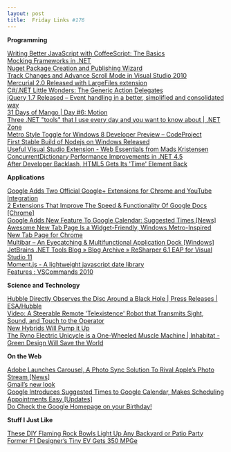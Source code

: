 ```yaml
---
layout: post
title:  Friday Links #176
---
```

**Programming**

[Writing Better JavaScript with CoffeeScript: The Basics](http://feedproxy.google.com/~r/SixRevisions/~3/hNOpuD9_zCE/)   
[Mocking Frameworks in .NET](http://www.softwaretestingmagazine.com/videos/mocking-frameworks-in-net/)   
[Nuget Package Creation and Publishing Wizard](http://nugetwizard.codeplex.com/)   
[Track Changes and Advance Scroll Mode in Visual Studio 2010](http://geekswithblogs.net/ChrisD/archive/2011/11/03/track-changes-and-advance-scroll-mode-in-visual-studio-2010.aspx)   
[Mercurial 2.0 Released with LargeFiles extension](http://www.infoq.com/news/2011/11/hg20)   
[C#/.NET Little Wonders: The Generic Action Delegates](http://blackrabbitcoder.net/archive/2011/11/03/c.net-little-wonders-the-generic-action-delegates.aspx)   
[jQuery 1.7 Released – Event handling in a better, simplified and consolidated way](http://feedproxy.google.com/~r/CodeBetter/~3/YIqRyO6LIRk/)   
[31 Days of Mango | Day #6: Motion](http://feedproxy.google.com/~r/Blankenthoughts/~3/BnjbPoRM_Cg/)   
[Three .NET "tools" that I use every day and you want to know about | .NET Zone](http://dotnet.dzone.com/news/three-net-tools-i-use-every)   
[Metro Style Toggle for Windows 8 Developer Preview – CodeProject](http://www.codeproject.com/KB/WinRT/MetroStyleToggleW8DevPre.aspx)   
[First Stable Build of Nodejs on Windows Released](http://blogs.iis.net/port25-php/archive/2011/11/07/first-stable-build-of-nodejs-on-windows-released.aspx)   
[Useful Visual Studio Extension - Web Essentials from Mads Kristensen](http://feedproxy.google.com/~r/ScottHanselman/~3/4r1g-eLPrR0/UsefulVisualStudioExtensionWebEssentialsFromMadsKristensen.aspx)   
[ConcurrentDictionary Performance Improvements in .NET 4.5](http://blogs.msdn.com/b/pfxteam/archive/2011/11/08/10235147.aspx)   
[After Developer Backlash, HTML5 Gets Its 'Time' Element Back](http://www.readwriteweb.com/archives/developer_backlash_html5_element.php)

**Applications**

[Google Adds Two Official Google+ Extensions for Chrome and YouTube Integration](http://lifehacker.com/5856086/google-adds-two-official-google%252B-extensions-for-chrome-and-youtube-integration)   
[2 Extensions That Improve The Speed & Functionality Of Google Docs [Chrome]](http://feedproxy.google.com/~r/Makeuseof/~3/5UxrG6cCBbw/)   
[Google Adds New Feature To Google Calendar: Suggested Times [News]](http://feedproxy.google.com/~r/Makeuseof/~3/C-gaCfDu9sA/)   
[Awesome New Tab Page Is a Widget-Friendly, Windows Metro-Inspired New Tab Page for Chrome](http://lifehacker.com/5857505/awesome-new-tab-page-is-an-information+rich-windows-metro+inspired-new-tab-page-for-chrome)   
[Multibar – An Eyecatching & Multifunctional Application Dock [Windows]](http://feedproxy.google.com/~r/Makeuseof/~3/vPl50bsxBjA/)   
[JetBrains .NET Tools Blog » Blog Archive » ReSharper 6.1 EAP for Visual Studio 11](http://blogs.jetbrains.com/dotnet/2011/11/resharper-61-eap-for-visual-studio-2011/)   
[Moment.js - A lightweight javascript date library](http://momentjs.com/)   
[Features : VSCommands 2010](http://vscommands.com/features/)

**Science and Technology**

[Hubble Directly Observes the Disc Around a Black Hole | Press Releases | ESA/Hubble](http://www.spacetelescope.org/news/heic1116/)   
[Video: A Steerable Remote 'Telexistence' Robot that Transmits Sight, Sound, and Touch to the Operator](http://www.popsci.com/technology/article/2011-11/video-telexistence-robot-conveys-sight-sound-and-touch-user)   
[New Hybrids Will Pump it Up](http://www.wired.com/autopia/2011/11/hydraulic-hybrids/)   
[The Ryno Electric Unicycle is a One-Wheeled Muscle Machine | Inhabitat - Green Design Will Save the World](http://inhabitat.com/the-ryno-electric-unicycle-is-a-one-wheeled-muscle-machine/)

**On the Web**

[Adobe Launches Carousel, A Photo Sync Solution To Rival Apple’s Photo Stream [News]](http://feedproxy.google.com/~r/Makeuseof/~3/7rRXeABpr1Y/)   
[Gmail’s new look](http://feedproxy.google.com/~r/blogspot/MKuf/~3/q34O-hZSbPQ/gmails-new-look.html)   
[Google Introduces Suggested Times to Google Calendar, Makes Scheduling Appointments Easy [Updates]](http://feeds.gawker.com/~r/lifehacker/full/~3/5JNuk8cp9Go/google-introduces-suggested-times-in-google-calendar-when-everyone-can-meet)   
[Do Check the Google Homepage on your Birthday!](http://www.labnol.org/internet/google-birthday-logo/20337/)

**Stuff I Just Like**

[These DIY Flaming Rock Bowls Light Up Any Backyard or Patio Party](http://lifehacker.com/5857375/these-diy-flaming-rock-bowls-light-up-any-backyard-or-patio-party)   
[Former F1 Designer’s Tiny EV Gets 350 MPGe](http://www.wired.com/autopia/2011/11/gordon-murray-design-t-27-wins/)
